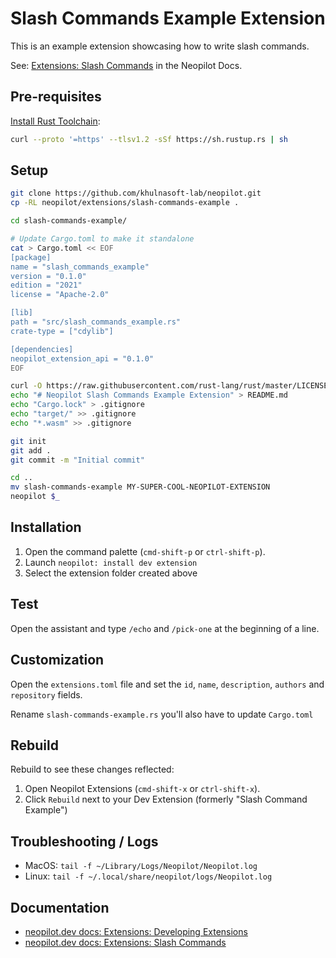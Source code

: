 # Slash Commands Example Extension

This is an example extension showcasing how to write slash commands.

See: [Extensions: Slash Commands](https://neopilot.dev/docs/extensions/slash-commands) in the Neopilot Docs.

## Pre-requisites

[Install Rust Toolchain](https://www.rust-lang.org/tools/install):

```sh
curl --proto '=https' --tlsv1.2 -sSf https://sh.rustup.rs | sh
```

## Setup

```sh
git clone https://github.com/khulnasoft-lab/neopilot.git
cp -RL neopilot/extensions/slash-commands-example .

cd slash-commands-example/

# Update Cargo.toml to make it standalone
cat > Cargo.toml << EOF
[package]
name = "slash_commands_example"
version = "0.1.0"
edition = "2021"
license = "Apache-2.0"

[lib]
path = "src/slash_commands_example.rs"
crate-type = ["cdylib"]

[dependencies]
neopilot_extension_api = "0.1.0"
EOF

curl -O https://raw.githubusercontent.com/rust-lang/rust/master/LICENSE-APACHE
echo "# Neopilot Slash Commands Example Extension" > README.md
echo "Cargo.lock" > .gitignore
echo "target/" >> .gitignore
echo "*.wasm" >> .gitignore

git init
git add .
git commit -m "Initial commit"

cd ..
mv slash-commands-example MY-SUPER-COOL-NEOPILOT-EXTENSION
neopilot $_
```

## Installation

1. Open the command palette (`cmd-shift-p` or `ctrl-shift-p`).
2. Launch `neopilot: install dev extension`
3. Select the extension folder created above

## Test

Open the assistant and type `/echo` and `/pick-one` at the beginning of a line.

## Customization

Open the `extensions.toml` file and set the `id`, `name`, `description`, `authors` and `repository` fields.

Rename `slash-commands-example.rs` you'll also have to update `Cargo.toml`

## Rebuild

Rebuild to see these changes reflected:

1. Open Neopilot Extensions (`cmd-shift-x` or `ctrl-shift-x`).
2. Click `Rebuild` next to your Dev Extension (formerly "Slash Command Example")

## Troubleshooting / Logs

- MacOS: `tail -f ~/Library/Logs/Neopilot/Neopilot.log`
- Linux: `tail -f ~/.local/share/neopilot/logs/Neopilot.log`

## Documentation

- [neopilot.dev docs: Extensions: Developing Extensions](https://neopilot.dev/docs/extensions/developing-extensions)
- [neopilot.dev docs: Extensions: Slash Commands](https://neopilot.dev/docs/extensions/slash-commands)
